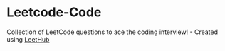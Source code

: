 # Leetcode-Code
Collection of LeetCode questions to ace the coding interview! - Created using [LeetHub](https://github.com/QasimWani/LeetHub)
